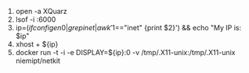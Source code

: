 1. open -a XQuarz
2. lsof -i :6000
3. ip=$(ifconfig en0 | grep inet | awk '$1=="inet" {print $2}') && echo "My IP is: $ip"
4. xhost + ${ip}
5. docker run -t -i -e DISPLAY=${ip}:0 -v /tmp/.X11-unix:/tmp/.X11-unix niemipt/netkit
